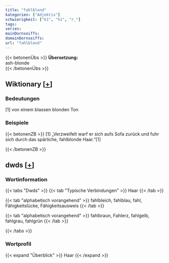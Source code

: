 ```yaml
---
title: "fahlblond"
kategorien: ["Adjektiv"]
schwierigkeit: ["k1", "h1", "r_"]
tags:
series:
mainDornseiffs:
domainDornseiffs:
url: "fahlblond"
---
```


{{< betonenÜbs >}}
**Übersetzung:**  
ash-blonde  
{{< /betonenÜbs >}}

## Wiktionary [[+](https://de.wiktionary.org/wiki/fahlblond)]

### Bedeutungen
[1] von einem blassen blonden Ton  

### Beispiele
{{< betonenZB >}}
[1] „Verzweifelt warf er sich aufs Sofa zurück und fuhr sich durch das spärliche, fahlblonde Haar.“[1]  

{{< /betonenZB >}}


## dwds [[+](https://www.dwds.de/wb/fahlblond)]

### Wortinformation
{{< tabs "Dwds" >}}
{{< tab "Typische Verbindungen" >}}
Haar
{{< /tab >}}

{{< tab "alphabetisch vorangehend" >}}
fahlbleich, fahlblau, fahl, Fähigkeitslücke, Fähigkeitsausweis
{{< /tab >}}

{{< tab "alphabetisch vorangehend" >}}
fahlbraun, Fahlerz, fahlgelb, fahlgrau, fahlgrün
{{< /tab >}}

{{< /tabs >}}

### Wortprofil
{{< expand "Überblick" >}} Haar {{< /expand >}}

